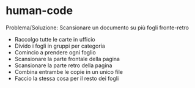 # human-code
Problema/Soluzione: Scansionare un documento su più fogli fronte-retro

- Raccolgo tutte le carte in ufficio
- Divido i fogli in gruppi per categoria
- Comincio a prendere ogni foglio
- Scansionare la parte frontale della pagina
- Scansionare la parte retro della pagina
- Combina entrambe le copie in un unico file
- Faccio la stessa cosa per il resto dei fogli